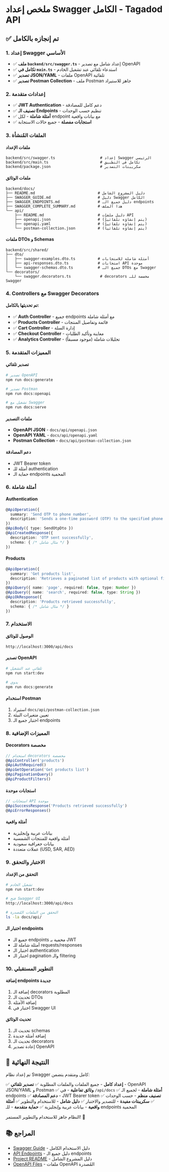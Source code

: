 # ملخص إعداد Swagger الكامل - Tagadod API

## ✅ تم إنجازه بالكامل

### 1. إعداد Swagger الأساسي
- ✅ **ملف `backend/src/swagger.ts`** - إعداد شامل مع تصدير OpenAPI
- ✅ **تكامل في `main.ts`** - استدعاء تلقائي عند تشغيل الخادم
- ✅ **تصدير JSON/YAML** - ملفات OpenAPI تلقائية
- ✅ **تصدير Postman Collection** - ملف Postman جاهز للاستيراد

### 2. إعدادات متقدمة
- ✅ **JWT Authentication** - دعم كامل للمصادقة
- ✅ **تصنيف الـ Endpoints** - تنظيم حسب الوحدات
- ✅ **أمثلة شاملة** - لكل endpoint مع بيانات واقعية
- ✅ **استجابات مفصلة** - جميع حالات الاستجابة

### 3. الملفات المُنشأة

#### ملفات الإعداد
```
backend/src/swagger.ts                    # إعداد Swagger الرئيسي
backend/src/main.ts                       # تكامل في التطبيق
backend/package.json                      # سكريبتات التصدير
```

#### ملفات الوثائق
```
backend/docs/
├── README.md                            # دليل المشروع الشامل
├── SWAGGER_GUIDE.md                     # دليل Swagger الكامل
├── SWAGGER_ENDPOINTS.md                 # دليل جميع الـ endpoints
├── SWAGGER_COMPLETE_SUMMARY.md          # هذا الملف
└── api/
    ├── README.md                        # دليل ملفات API
    ├── openapi.json                     # (يتم إنشاؤه تلقائياً)
    ├── openapi.yaml                     # (يتم إنشاؤه تلقائياً)
    └── postman-collection.json          # (يتم إنشاؤه تلقائياً)
```

#### ملفات DTOs و Schemas
```
backend/src/shared/
├── dto/
│   ├── swagger-examples.dto.ts          # أمثلة شاملة للاستجابات
│   ├── api-responses.dto.ts             # استجابات API موحدة
│   └── swagger-schemas.dto.ts           # جميع الـ DTOs مع Swagger
└── decorators/
    └── swagger.decorators.ts             # decorators مخصصة للـ Swagger
```

### 4. Controllers مع Swagger Decorators

#### تم تحديثها بالكامل:
- ✅ **Auth Controller** - جميع endpoints مع أمثلة شاملة
- ✅ **Products Controller** - قائمة وتفاصيل المنتجات
- ✅ **Cart Controller** - إدارة السلة
- ✅ **Checkout Controller** - معاينة وتأكيد الطلبات
- ✅ **Analytics Controller** - تحليلات شاملة (موجود مسبقاً)

### 5. المميزات المتقدمة

#### تصدير تلقائي
```bash
# تصدير OpenAPI
npm run docs:generate

# تصدير Postman
npm run docs:openapi

# تشغيل مع Swagger
npm run docs:serve
```

#### ملفات التصدير
- **OpenAPI JSON** - `docs/api/openapi.json`
- **OpenAPI YAML** - `docs/api/openapi.yaml`
- **Postman Collection** - `docs/api/postman-collection.json`

#### دعم المصادقة
- JWT Bearer token
- أمثلة للـ authentication
- حماية الـ endpoints المحمية

### 6. أمثلة شاملة

#### Authentication
```typescript
@ApiOperation({ 
  summary: 'Send OTP to phone number',
  description: 'Sends a one-time password (OTP) to the specified phone number'
})
@ApiBody({ type: SendOtpDto })
@ApiCreatedResponse({ 
  description: 'OTP sent successfully',
  schema: { /* مثال شامل */ }
})
```

#### Products
```typescript
@ApiOperation({ 
  summary: 'Get products list',
  description: 'Retrieves a paginated list of products with optional filtering'
})
@ApiQuery({ name: 'page', required: false, type: Number })
@ApiQuery({ name: 'search', required: false, type: String })
@ApiOkResponse({ 
  description: 'Products retrieved successfully',
  schema: { /* مثال شامل */ }
})
```

### 7. الاستخدام

#### الوصول للوثائق
```
http://localhost:3000/api/docs
```

#### تصدير OpenAPI
```bash
# تلقائي عند التشغيل
npm run start:dev

# يدوي
npm run docs:generate
```

#### استخدام Postman
1. استيراد `docs/api/postman-collection.json`
2. تعيين متغيرات البيئة
3. اختبار جميع الـ endpoints

### 8. المميزات الإضافية

#### Decorators مخصصة
```typescript
// استخدام decorators مخصصة
@ApiController('products')
@ApiAuthRequired()
@ApiGetOperation('Get products list')
@ApiPaginationQuery()
@ApiProductFilters()
```

#### استجابات موحدة
```typescript
// استجابات API موحدة
@ApiSuccessResponse('Products retrieved successfully')
@ApiErrorResponses()
```

#### أمثلة واقعية
- بيانات عربية وإنجليزية
- أمثلة واقعية للمنتجات الشمسية
- بيانات جغرافية سعودية
- عملات متعددة (USD, SAR, AED)

### 9. الاختبار والتحقق

#### التحقق من الإعداد
```bash
# تشغيل الخادم
npm run start:dev

# فتح Swagger UI
http://localhost:3000/api/docs

# التحقق من الملفات المُصدرة
ls -la docs/api/
```

#### اختبار الـ endpoints
- جميع الـ endpoints محمية بـ JWT
- أمثلة شاملة للـ requests/responses
- اختبار الـ authentication
- اختبار الـ pagination والـ filtering

### 10. التطوير المستقبلي

#### إضافة endpoints جديدة
1. إضافة الـ decorators المطلوبة
2. تحديث الـ DTOs
3. إضافة الأمثلة
4. اختبار في Swagger UI

#### تحديث الوثائق
1. تحديث الـ schemas
2. إضافة أمثلة جديدة
3. تحديث الـ decorators
4. إعادة تصدير OpenAPI

## 🎉 النتيجة النهائية

تم إعداد نظام Swagger كامل ومتقدم يتضمن:

✅ **إعداد كامل** - جميع الملفات والملفات المطلوبة
✅ **تصدير تلقائي** - OpenAPI JSON/YAML و Postman
✅ **وثائق تفاعلية** - في `/api/docs`
✅ **أمثلة شاملة** - لجميع الـ endpoints
✅ **دعم المصادقة** - JWT Bearer token
✅ **تصنيف منظم** - حسب الوحدات
✅ **سكريبتات مفيدة** - للتصدير والاختبار
✅ **دليل شامل** - للاستخدام والتطوير
✅ **أمثلة واقعية** - بيانات عربية وإنجليزية
✅ **حماية متقدمة** - للـ endpoints المحمية

النظام جاهز للاستخدام والتطوير المستمر! 🚀

## 📚 المراجع

- [Swagger Guide](SWAGGER_GUIDE.md) - دليل الاستخدام الكامل
- [API Endpoints](SWAGGER_ENDPOINTS.md) - دليل جميع الـ endpoints
- [Project README](README.md) - دليل المشروع الشامل
- [OpenAPI Files](../api/) - ملفات OpenAPI المُصدرة
